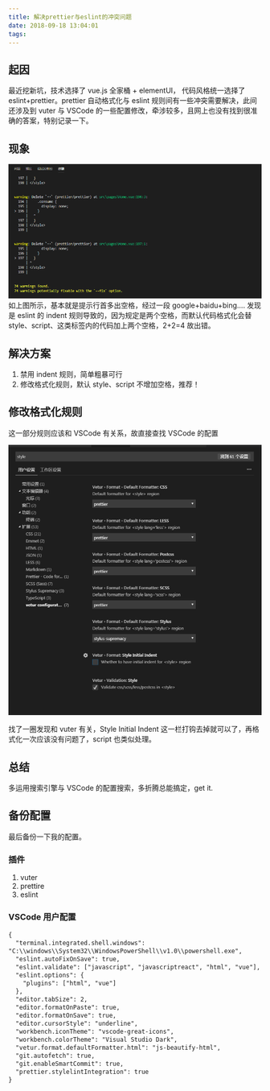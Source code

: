 ```yaml
---
title: 解决prettier与eslint的冲突问题
date: 2018-09-18 13:04:01
tags:
---
```


## 起因

最近挖新坑，技术选择了 vue.js 全家桶 + elementUI， 代码风格统一选择了 eslint+prettier。prettier 自动格式化与 eslint 规则间有一些冲突需要解决，此间还涉及到 vuter 与 VSCode 的一些配置修改，牵涉较多，且网上也没有找到很准确的答案，特别记录一下。

## 现象

![](/images/2018091801.png)
如上图所示，基本就是提示行首多出空格，经过一段 google+baidu+bing.... 发现是 eslint 的 indent 规则导致的，因为规定是两个空格，而默认代码格式化会替 style、script、这类标签内的代码加上两个空格，2+2=4 故出错。

## 解决方案

1. 禁用 indent 规则，简单粗暴可行
2. 修改格式化规则，默认 style、script 不增加空格，推荐！

## 修改格式化规则

这一部分规则应该和 VSCode 有关系，故直接查找 VSCode 的配置

![](/images/2018091802.png)

找了一圈发现和 vuter 有关，Style Initial Indent 这一栏打钩去掉就可以了，再格式化一次应该没有问题了，script 也类似处理。

## 总结

多运用搜索引擎与 VSCode 的配置搜索，多折腾总能搞定，get it.

## 备份配置

最后备份一下我的配置。

### 插件

1. vuter
2. prettire
3. eslint

### VSCode 用户配置

```
{
  "terminal.integrated.shell.windows": "C:\\windows\\System32\\WindowsPowerShell\\v1.0\\powershell.exe",
  "eslint.autoFixOnSave": true,
  "eslint.validate": ["javascript", "javascriptreact", "html", "vue"],
  "eslint.options": {
    "plugins": ["html", "vue"]
  },
  "editor.tabSize": 2,
  "editor.formatOnPaste": true,
  "editor.formatOnSave": true,
  "editor.cursorStyle": "underline",
  "workbench.iconTheme": "vscode-great-icons",
  "workbench.colorTheme": "Visual Studio Dark",
  "vetur.format.defaultFormatter.html": "js-beautify-html",
  "git.autofetch": true,
  "git.enableSmartCommit": true,
  "prettier.stylelintIntegration": true
}
```
